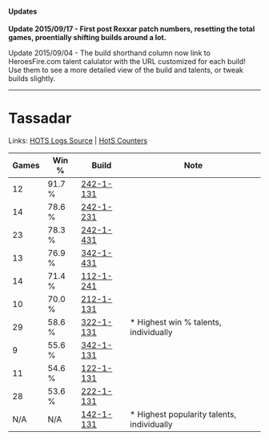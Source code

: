 #### Updates
**Update 2015/09/17 - First post Rexxar patch numbers, resetting the total games, proentially shifting builds around a lot.**

Update 2015/09/04 - The build shorthand column now link to HeroesFire.com talent calulator with the URL customized for each build!  
Use them to see a more detailed view of the build and talents, or tweak builds slightly.

***

# Tassadar

Links: [HOTS Logs Source](https://www.hotslogs.com/Sitewide/HeroDetails?Hero=Tassadar) | [HotS Counters](http://hotscounters.com/#/hero/Tassadar)

Games  | Win %  | Build     | Note
-----  | -----  | -----     | ----
12     | 91.7 % | [242-1-131](http://www.heroesfire.com/hots/talent-calculator/tassadar#lOWB) | 
14     | 78.6 % | [242-1-231](http://www.heroesfire.com/hots/talent-calculator/tassadar#lOXl) | 
23     | 78.3 % | [242-1-431](http://www.heroesfire.com/hots/talent-calculator/tassadar#lOat) | 
13     | 76.9 % | [342-1-431](http://www.heroesfire.com/hots/talent-calculator/tassadar#pCjt) | 
14     | 71.4 % | [112-1-241](http://www.heroesfire.com/hots/talent-calculator/tassadar#gR9P) | 
10     | 70.0 % | [212-1-131](http://www.heroesfire.com/hots/talent-calculator/tassadar#kFGh) | 
29     | 58.6 % | [322-1-131](http://www.heroesfire.com/hots/talent-calculator/tassadar#oRqB) | * Highest win % talents, individually
9      | 55.6 % | [342-1-131](http://www.heroesfire.com/hots/talent-calculator/tassadar#pCfB) | 
11     | 54.6 % | [122-1-131](http://www.heroesfire.com/hots/talent-calculator/tassadar#gpYB) | 
28     | 53.6 % | [222-1-131](http://www.heroesfire.com/hots/talent-calculator/tassadar#kdhB) | 
N/A    | N/A    | [142-1-131](http://www.heroesfire.com/hots/talent-calculator/tassadar#haNB) | * Highest popularity talents, individually
